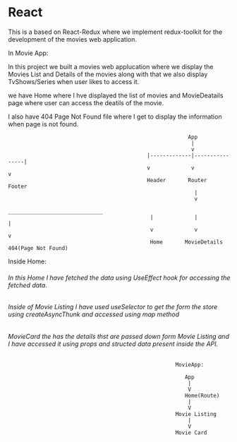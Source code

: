 # React

This is a based on React-Redux where we implement redux-toolkit for the development of the movies web application.

In Movie  App:
<p>In this project we built a movies web applucation where we display the Movies List and Details of the movies along with that we also display TvShows/Series when user likes to access it.</p>
<p>we have Home where I hve displayed the list of movies and MovieDeatails page where user can access the deatils of the movie.</p>
<p>I also have 404 Page Not Found file where I get to display the information when page is not found.</p>


                                                             App
                                                              |
                                                              v
                                                |-------------|----------------|
                                                v             v                v
                                                Header       Router          Footer 
                                                               |                                          
                                                               v
                                                 ______________________________
                                                 |             |               |
                                                 v             v               v
                                                 Home       MovieDetails     404(Page Not Found)
                         

Inside  Home:
<h6>In this Home I have fetched the data  using UseEffect hook for accessing the fetched data.</h6>
<h6>Inside of Movie Listing I have used useSelector to get the form the store using createAsyncThunk and accessed using map method</h6>
<h6> MovieCard the has the details thst are passed down form Movie Listing and I have accessed it using props and structed  data present inside the API. </h6>


                                                         MovieApp:
                                                         
                                                            App
                                                             |
                                                             V
                                                            Home(Route)
                                                             |
                                                             V
                                                         Movie Listing
                                                             |
                                                             V
                                                         Movie Card
